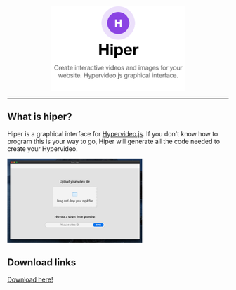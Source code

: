 <p align="center">
  <img width="307" height="192" src="https://github.com/Aleix88/Hiper/blob/main/readme_assets/hiper_header.png?raw=true">
</p>

------------

## What is hiper?
Hiper is a graphical interface for [Hypervideo.js](https://github.com/Aleix88/Hypervideos). If you don't know how to program this is your way to go, Hiper will generate all the code needed to create your Hypervideo.
<div>
    <img width="307" height="192" src="https://github.com/Aleix88/Hiper/blob/main/readme_assets/hiper_snap.png?raw=true">
</div>

## Download links
<div>
    <a href="https://github.com/Aleix88/Hiper/releases" download="download">Download here!</a>
</div>
